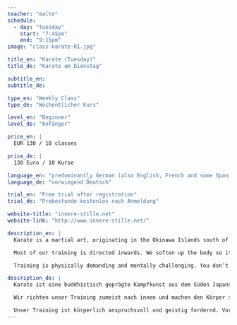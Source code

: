 ```yaml
---
teacher: "malte"
schedule:
  - day: "tuesday"
    start: "7:45pm"
    end: "9:15pm"
image: "class-karate-01.jpg"

title_en: "Karate (Tuesday)"
title_de: "Karate am Dienstag"

subtitle_en:
subtitle_de:

type_en: "Weekly Class"
type_de: "Wöchentlicher Kurs"

level_en: "Beginner"
level_de: "Anfänger"

price_en: |
  EUR 130 / 10 classes

price_de: |
  130 Euro / 10 Kurse

language_en: "predominantly German (also English, French and some Spanish)"
language_de: "vorwiegend Deutsch"

trial_en: "Free trial after registration"
trial_de: "Probestunde kostenlos nach Anmeldung"

website-title: "innere-stille.net"
website-link: "http://www.innere-stille.net/"

description_en: |
  Karate is a martial art, originating in the Okinawa Islands south of Japan. It is also a buddhist form of meditation. In training, you can put the emphasis on piercing your opponents’ defenses and overwhelming them or on clearing your body and mind to reveal inner truth. If done right, the two go together.

  Most of our training is directed inwards. We soften up the body so it can release our mind. Once we have dissolved our fears and desires and achieved a state of inner stillness, we are free to direct ourselves outward, projecting our untrammeled power.

  Training is physically demanding and mentally challenging. You don’t need previous experience. Beginners can best learn basic techniques in the class on Tuesday night. Thursdays we dig a little deeper.

description_de: |
  Karate ist eine buddhistisch geprägte Kampfkunst aus dem Süden Japans. Karate kann man als reine Selbstverteidigung betreiben, aber auch als eine körperlich intensive Meditation. Je nach Ausrichtung zielt es darauf, den äußeren Gegner zu überwältigen, oder eben innere Beschwernisse geistig zu überwinden.

  Wir richten unser Training zumeist nach innen und machen den Körper so weich, dass er den Geist entlassen kann. Wenn unsere Furcht vergeht, und unser Begehren, werden wir innerlich still. Dann kann sich unsere gesamte Energie frei nach außen wenden und auf den Gegner konzentrieren.

  Unser Training ist körperlich anspruchsvoll und geistig fordernd. Vorkenntnisse sind nicht notwendig. Anfänger lernen die Grundtechniken am besten in der Stunde am Dienstag Abend. Donnerstags graben wir etwas tiefer.
---
```

